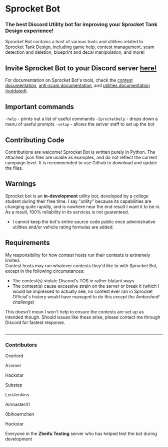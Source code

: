 # Sprocket Bot
### The best Discord Utility bot for improving your Sprocket Tank Design experience!
Sprocket Bot contains a host of various tools and utilities related to Sprocket Tank Design, including game help, contest management, scam detection and deletion, blueprint and decal manipulation, and more!

## Invite Sprocket Bot to your Discord server [here!](https://discord.com/api/oauth2/authorize?client_id=1137847253114040330&permissions=68169452355409&scope=bot%20applications.commands)

For documentation on Sprocket Bot's tools, check the [contest documentation](https://github.com/SprocketTools/SprocketBot/blob/main/CONTESTS.md), [anti-scam documentation](https://github.com/SprocketTools/SprocketBot/blob/main/ANTISCAM.md), and [utilities documentation (outdated)](https://github.com/SprocketTools/SprocketBot/blob/main/TOOLS.md).

## Important commands
`-help` - prints out a list of useful commands
`-SprocketHelp` - drops down a menu of useful prompts
`-setup` - allows the server staff to set up the bot

## Contributing Code
Contributions are welcome!  Sprocket Bot is written purely in Python.  The attached .json files are usable as examples, and do not reflect the current campaign level.  It is recommended to use Github to download and update the files.

## Warnings
Sprocket bot is an **in-development** utility bot, developed by a college student during their free time.  I say "utility" because its capabilities are changing quite rapidly, and is nowhere near the end result I want it to be in.  As a result, 100% reliability in its services is not guaranteed.  
- I cannot keep the bot's entire source code public once administrative utilities and/or vehicle rating formulas are added.

## Requirements
My responsibility for how contest hosts run their contests is extremely limited.  
Contest hosts may run whatever contests they'd like to with Sprocket Bot, except in the following circumstances:  
- The contest(s) violate Discord's TOS in rather blatant ways 
- The contest(s) cause excessive strain on the server or break it (which I would be impressed to actually see, no contest ever ran in Sprocket Official's history would have managed to do this *except the Ambushed! challenge*)

This doesn't mean I won't help to ensure the contests are set up as intended though.  Should issues like these arise, please contact me through Discord for fastest response.

##
** **

### Contributors

Overlord

Azomer

Hackstar

Substep

LoriJenkins

Airmaster41

0bihoernchen

Hackstar

Everyone in the **Zheifu Testing** server who has helped test the bot during development


